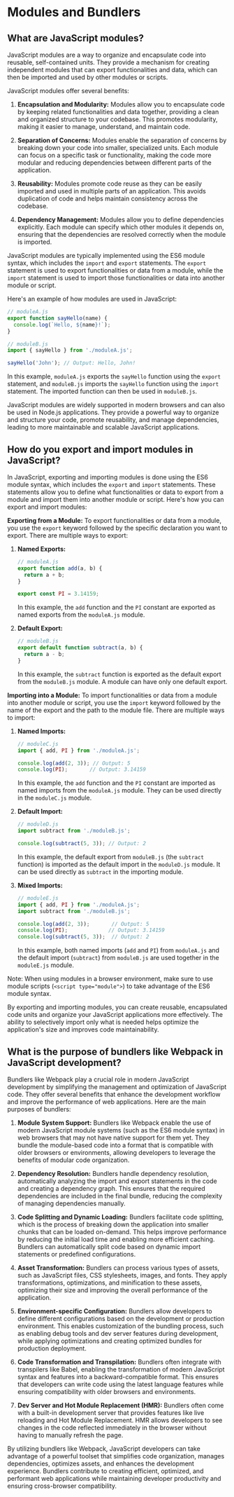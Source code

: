 # Modules and Bundlers

## What are JavaScript modules?
JavaScript modules are a way to organize and encapsulate code into reusable, self-contained units. They provide a mechanism for creating independent modules that can export functionalities and data, which can then be imported and used by other modules or scripts.

JavaScript modules offer several benefits:

1. **Encapsulation and Modularity:** Modules allow you to encapsulate code by keeping related functionalities and data together, providing a clean and organized structure to your codebase. This promotes modularity, making it easier to manage, understand, and maintain code.

2. **Separation of Concerns:** Modules enable the separation of concerns by breaking down your code into smaller, specialized units. Each module can focus on a specific task or functionality, making the code more modular and reducing dependencies between different parts of the application.

3. **Reusability:** Modules promote code reuse as they can be easily imported and used in multiple parts of an application. This avoids duplication of code and helps maintain consistency across the codebase.

4. **Dependency Management:** Modules allow you to define dependencies explicitly. Each module can specify which other modules it depends on, ensuring that the dependencies are resolved correctly when the module is imported.

JavaScript modules are typically implemented using the ES6 module syntax, which includes the `import` and `export` statements. The `export` statement is used to export functionalities or data from a module, while the `import` statement is used to import those functionalities or data into another module or script.

Here's an example of how modules are used in JavaScript:

```javascript
// moduleA.js
export function sayHello(name) {
  console.log(`Hello, ${name}!`);
}

// moduleB.js
import { sayHello } from './moduleA.js';

sayHello('John'); // Output: Hello, John!
```

In this example, `moduleA.js` exports the `sayHello` function using the `export` statement, and `moduleB.js` imports the `sayHello` function using the `import` statement. The imported function can then be used in `moduleB.js`.

JavaScript modules are widely supported in modern browsers and can also be used in Node.js applications. They provide a powerful way to organize and structure your code, promote reusability, and manage dependencies, leading to more maintainable and scalable JavaScript applications.

## How do you export and import modules in JavaScript?
In JavaScript, exporting and importing modules is done using the ES6 module syntax, which includes the `export` and `import` statements. These statements allow you to define what functionalities or data to export from a module and import them into another module or script. Here's how you can export and import modules:

**Exporting from a Module:**
To export functionalities or data from a module, you use the `export` keyword followed by the specific declaration you want to export. There are multiple ways to export:

1. **Named Exports:**
   ```javascript
   // moduleA.js
   export function add(a, b) {
     return a + b;
   }

   export const PI = 3.14159;
   ```

   In this example, the `add` function and the `PI` constant are exported as named exports from the `moduleA.js` module.

2. **Default Export:**
   ```javascript
   // moduleB.js
   export default function subtract(a, b) {
     return a - b;
   }
   ```

   In this example, the `subtract` function is exported as the default export from the `moduleB.js` module. A module can have only one default export.

**Importing into a Module:**
To import functionalities or data from a module into another module or script, you use the `import` keyword followed by the name of the export and the path to the module file. There are multiple ways to import:

1. **Named Imports:**
   ```javascript
   // moduleC.js
   import { add, PI } from './moduleA.js';

   console.log(add(2, 3)); // Output: 5
   console.log(PI);       // Output: 3.14159
   ```

   In this example, the `add` function and the `PI` constant are imported as named imports from the `moduleA.js` module. They can be used directly in the `moduleC.js` module.

2. **Default Import:**
   ```javascript
   // moduleD.js
   import subtract from './moduleB.js';

   console.log(subtract(5, 3)); // Output: 2
   ```

   In this example, the default export from `moduleB.js` (the `subtract` function) is imported as the default import in the `moduleD.js` module. It can be used directly as `subtract` in the importing module.

3. **Mixed Imports:**
   ```javascript
   // moduleE.js
   import { add, PI } from './moduleA.js';
   import subtract from './moduleB.js';

   console.log(add(2, 3));       // Output: 5
   console.log(PI);             // Output: 3.14159
   console.log(subtract(5, 3));  // Output: 2
   ```

   In this example, both named imports (`add` and `PI`) from `moduleA.js` and the default import (`subtract`) from `moduleB.js` are used together in the `moduleE.js` module.

Note: When using modules in a browser environment, make sure to use module scripts (`<script type="module">`) to take advantage of the ES6 module syntax.

By exporting and importing modules, you can create reusable, encapsulated code units and organize your JavaScript applications more effectively. The ability to selectively import only what is needed helps optimize the application's size and improves code maintainability.

## What is the purpose of bundlers like Webpack in JavaScript development?
Bundlers like Webpack play a crucial role in modern JavaScript development by simplifying the management and optimization of JavaScript code. They offer several benefits that enhance the development workflow and improve the performance of web applications. Here are the main purposes of bundlers:

1. **Module System Support:**
   Bundlers like Webpack enable the use of modern JavaScript module systems (such as the ES6 module syntax) in web browsers that may not have native support for them yet. They bundle the module-based code into a format that is compatible with older browsers or environments, allowing developers to leverage the benefits of modular code organization.

2. **Dependency Resolution:**
   Bundlers handle dependency resolution, automatically analyzing the import and export statements in the code and creating a dependency graph. This ensures that the required dependencies are included in the final bundle, reducing the complexity of managing dependencies manually.

3. **Code Splitting and Dynamic Loading:**
   Bundlers facilitate code splitting, which is the process of breaking down the application into smaller chunks that can be loaded on-demand. This helps improve performance by reducing the initial load time and enabling more efficient caching. Bundlers can automatically split code based on dynamic import statements or predefined configurations.

4. **Asset Transformation:**
   Bundlers can process various types of assets, such as JavaScript files, CSS stylesheets, images, and fonts. They apply transformations, optimizations, and minification to these assets, optimizing their size and improving the overall performance of the application.

5. **Environment-specific Configuration:**
   Bundlers allow developers to define different configurations based on the development or production environment. This enables customization of the bundling process, such as enabling debug tools and dev server features during development, while applying optimizations and creating optimized bundles for production deployment.

6. **Code Transformation and Transpilation:**
   Bundlers often integrate with transpilers like Babel, enabling the transformation of modern JavaScript syntax and features into a backward-compatible format. This ensures that developers can write code using the latest language features while ensuring compatibility with older browsers and environments.

7. **Dev Server and Hot Module Replacement (HMR):**
   Bundlers often come with a built-in development server that provides features like live reloading and Hot Module Replacement. HMR allows developers to see changes in the code reflected immediately in the browser without having to manually refresh the page.

By utilizing bundlers like Webpack, JavaScript developers can take advantage of a powerful toolset that simplifies code organization, manages dependencies, optimizes assets, and enhances the development experience. Bundlers contribute to creating efficient, optimized, and performant web applications while maintaining developer productivity and ensuring cross-browser compatibility.
